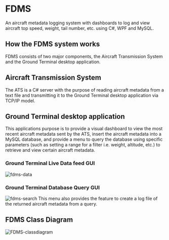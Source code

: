 # FDMS
An aircraft metadata logging system with dashboards to log and view aircraft top speed, weight, tail number, etc. using C#, WPF and MySQL.
 
## How the FDMS system works
FDMS consists of two major components, the Aircraft Transmission System and the Ground Terminal desktop application.
 
## Aircraft Transmission System
The ATS is a C# server with the purpose of reading aircraft metadata from a text file and transmitting it to the Ground Terminal desktop application via TCP/IP model.
 
## Ground Terminal desktop application
This applications purpose is to provide a visual dashboard to view the most recent aircraft metadata sent by the ATS, insert the aircraft metadata into a MySQL database, and provide a menu to query the database using specific parameters (such as setting a range for a filter i.e. weight, altitude, etc.) to retrieve and view certain aircraft metadata.
 
### Ground Terminal Live Data feed GUI
![fdms-data](https://user-images.githubusercontent.com/73255741/184705670-097a5018-0171-4f80-a9ed-7ffcaed7a635.PNG)

### Ground Terminal Database Query GUI
![fdms-search](https://user-images.githubusercontent.com/73255741/184705778-0f7e2d8a-65f9-41fb-a24e-90d839f16b5a.PNG)
This menu also provides the feature to create a log file of the returned aircraft metadata from a query.
 
## FDMS Class Diagram
![FDMS-classdiagram](https://user-images.githubusercontent.com/73255741/184703544-9ab80db1-174e-44f7-8c2c-7a45096fae9d.jpg)
